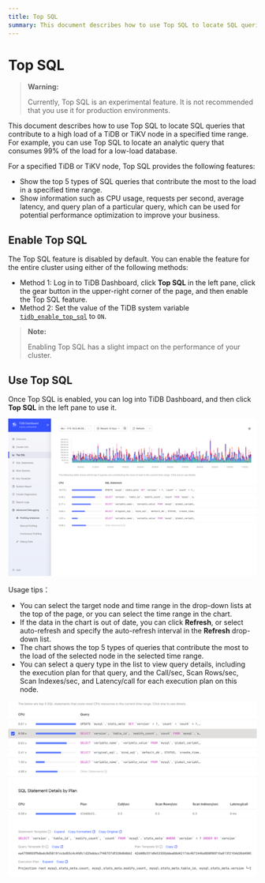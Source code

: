 ```yaml
---
title: Top SQL
summary: This document describes how to use Top SQL to locate SQL queries that contribute to a high load.
---
```


# Top SQL

> **Warning:**
>
> Currently, Top SQL is an experimental feature. It is not recommended that you use it for production environments.

This document describes how to use Top SQL to locate SQL queries that contribute to a high load of a TiDB or TiKV node in a specified time range. For example, you can use Top SQL to locate an analytic query that consumes 99% of the load for a low-load database.

For a specified TiDB or TiKV node, Top SQL provides the following features:

* Show the top 5 types of SQL queries that contribute the most to the load in a specified time range.
* Show information such as CPU usage, requests per second, average latency, and query plan of a particular query, which can be used for potential performance optimization to improve your business.

## Enable Top SQL

The Top SQL feature is disabled by default. You can enable the feature for the entire cluster using either of the following methods:

- Method 1: Log in to TiDB Dashboard, click **Top SQL** in the left pane, click the gear button in the upper-right corner of the page, and then enable the Top SQL feature.
- Method 2: Set the value of the TiDB system variable [`tidb_enable_top_sql`](/system-variables.md#tidb_enable_top_sql-introduced-from-v540-version) to `ON`.

> **Note:**
>
> Enabling Top SQL has a slight impact on the performance of your cluster.

## Use Top SQL

Once Top SQL is enabled, you can log into TiDB Dashboard, and then click **Top SQL** in the left pane to use it.

![Top SQL](/media/dashboard/top-sql-overview.png)

Usage tips：

* You can select the target node and time range in the drop-down lists at the top of the page, or you can select the time range in the chart.
* If the data in the chart is out of date, you can click **Refresh**, or select auto-refresh and specify the auto-refresh interval in the **Refresh** drop-down list.
* The chart shows the top 5 types of queries that contribute the most to the load of the selected node in the selected time range.
* You can select a query type in the list to view query details, including the execution plan for that query, and the Call/sec, Scan Rows/sec, Scan Indexes/sec, and Latency/call for each execution plan on this node.

![Top SQL Details](/media/dashboard/top-sql-details.png)